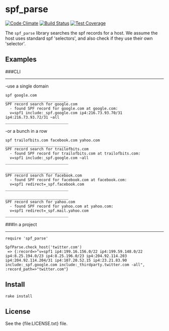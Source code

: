 # spf_parse

[![Code Climate](https://codeclimate.com/github/trailofbits/spf_parse.png)](https://codeclimate.com/github/trailofbits/spf_parse) [![Build Status](https://travis-ci.org/trailofbits/spf_parse.svg)](https://travis-ci.org/trailofbits/spf_parse)
[![Test Coverage](https://codeclimate.com/github/trailofbits/spf_parse/badges/coverage.svg)](https://codeclimate.com/github/trailofbits/spf_parse)

The `spf_parse` library searches the spf records for a host. We assume the host uses standard spf 'selectors', and also check if they use their own 'selector'.

## Examples

###CLI
___
-use a single domain

    spf google.com
    ____________________________
    SPF record search for google.com
      - found SPF record for google.com at google.com:
      v=spf1 include:_spf.google.com ip4:216.73.93.70/31 ip4:216.73.93.72/31 ~all
    ____________________________


-or a bunch in a row

    spf trailofbits.com facebook.com yahoo.com
    ____________________________
    SPF record search for trailofbits.com
      - found SPF record for trailofbits.com at trailofbits.com:
      v=spf1 include:_spf.google.com ~all
    ____________________________

    ____________________________
    SPF record search for facebook.com
      - found SPF record for facebook.com at facebook.com:
      v=spf1 redirect=_spf.facebook.com
    ____________________________

    ____________________________
    SPF record search for yahoo.com
      - found SPF record for yahoo.com at yahoo.com:
      v=spf1 redirect=_spf.mail.yahoo.com
    ____________________________

###In a project
___
    require 'spf_parse'
    
    SpfParse.check_host('twitter.com')
     => {:record=>"v=spf1 ip4:199.16.156.0/22 ip4:199.59.148.0/22 ip4:8.25.194.0/23 ip4:8.25.196.0/23 ip4:204.92.114.203 ip4:204.92.114.204/31 ip4:107.20.52.15 ip4:23.21.83.90 include:_spf.google.com include:_thirdparty.twitter.com -all", :record_path=>"twitter.com"}
        

## Install

    rake install

## License

See the {file:LICENSE.txt} file.
